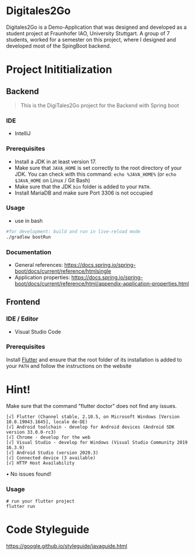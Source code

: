 # Digitales2Go

Digitales2Go is a Demo-Application that was designed and developed as a student project at Fraunhofer IAO, University Stuttgart.
A group of 7 students, worked for a semester on this project, where I designed and developed most of the SpingBoot backend.

# Project Inititialization

## Backend 

> This is the DigiTales2Go project for the Backend with Spring boot

### IDE

- IntelliJ

### Prerequisites
- Install a JDK in at least version 17.
- Make sure that `JAVA_HOME` is set correctly to the root directory of your JDK. You can check with this command: `echo %JAVA_HOME%` (or `echo $JAVA_HOME` on Linux / Git Bash)
- Make sure that the JDK `bin` folder is added to your `PATH`.
- Install MariaDB and make sure Port 3306 is not occupied

### Usage 

- use in bash

``` bash
#for development: build and run in live-reload mode
./gradlew bootRun
```

### Documentation

- General references: https://docs.spring.io/spring-boot/docs/current/reference/htmlsingle
- Application properties: https://docs.spring.io/spring-boot/docs/current/reference/html/appendix-application-properties.html

## Frontend

### IDE / Editor

- Visual Studio Code

### Prerequisites

Install [Flutter](https://docs.flutter.dev/get-started/install) and ensure that the root folder of its installation is added to your `PATH` and follow the instructions on the website

# Hint! 

Make sure that the command "flutter doctor" does not find any issues.

```Doctor summary (to see all details, run flutter doctor -v):
[√] Flutter (Channel stable, 2.10.5, on Microsoft Windows [Version 10.0.19043.1645], locale de-DE)
[√] Android toolchain - develop for Android devices (Android SDK version 33.0.0-rc3)
[√] Chrome - develop for the web
[√] Visual Studio - develop for Windows (Visual Studio Community 2019 16.3.9)
[√] Android Studio (version 2020.3)
[√] Connected device (3 available)
[√] HTTP Host Availability
```

• No issues found!

### Usage

```CMD
# run your flutter project
flutter run
```
# Code Styleguide

https://google.github.io/styleguide/javaguide.html
